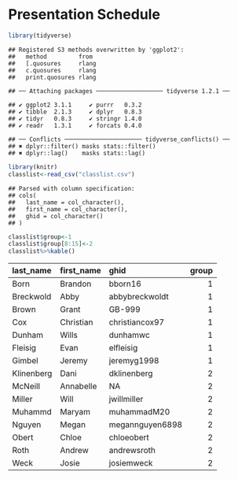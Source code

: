Presentation Schedule
================

``` r
library(tidyverse)
```

    ## Registered S3 methods overwritten by 'ggplot2':
    ##   method         from 
    ##   [.quosures     rlang
    ##   c.quosures     rlang
    ##   print.quosures rlang

    ## ── Attaching packages ─────────────────── tidyverse 1.2.1 ──

    ## ✔ ggplot2 3.1.1     ✔ purrr   0.3.2
    ## ✔ tibble  2.1.3     ✔ dplyr   0.8.3
    ## ✔ tidyr   0.8.3     ✔ stringr 1.4.0
    ## ✔ readr   1.3.1     ✔ forcats 0.4.0

    ## ── Conflicts ────────────────────── tidyverse_conflicts() ──
    ## ✖ dplyr::filter() masks stats::filter()
    ## ✖ dplyr::lag()    masks stats::lag()

``` r
library(knitr)
classlist<-read_csv("classlist.csv")
```

    ## Parsed with column specification:
    ## cols(
    ##   last_name = col_character(),
    ##   first_name = col_character(),
    ##   ghid = col_character()
    ## )

``` r
classlist$group<-1
classlist$group[8:15]<-2
classlist%>%kable()
```

| last\_name | first\_name | ghid            | group |
| :--------- | :---------- | :-------------- | ----: |
| Born       | Brandon     | bborn16         |     1 |
| Breckwold  | Abby        | abbybreckwoldt  |     1 |
| Brown      | Grant       | GB-999          |     1 |
| Cox        | Christian   | christiancox97  |     1 |
| Dunham     | Wills       | dunhamwc        |     1 |
| Fleisig    | Evan        | elfleisig       |     1 |
| Gimbel     | Jeremy      | jeremyg1998     |     1 |
| Klinenberg | Dani        | dklinenberg     |     2 |
| McNeill    | Annabelle   | NA              |     2 |
| Miller     | Will        | jwillmiller     |     2 |
| Muhammd    | Maryam      | muhammadM20     |     2 |
| Nguyen     | Megan       | megannguyen6898 |     2 |
| Obert      | Chloe       | chloeobert      |     2 |
| Roth       | Andrew      | andrewsroth     |     2 |
| Weck       | Josie       | josiemweck      |     2 |
